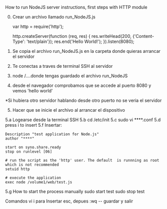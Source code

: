 How to run NodeJS server instructions, first steps with HTTP module

0. Crear un archivo llamado run_NodeJS.js
    
    var http = require('http');

    http.createServer(function (req, res) {
    res.writeHead(200, {'Content-Type': 'text/plain'});
    res.end('Hello World!');
    }).listen(8080);
    
1. Se copia el archivo run_NodeJS.js en la carpeta donde quieras arrancar el servidor

2. Te conectas a traves de terminal SSH al servidor 

3. node /....donde tengas guardado el archivo run_NodeJS

4. desde el navegador comprobamos que se accede al puerto 8080 y vemos 'hello world'

*Si hubiera otro servidor hablando desde otro puerto no se veria el servidor

5. Hacer que se inicie el archivo al arrancar el dispositivo

5.a Logearse desde la terminal SSH
5.b cd /etc/init
5.c sudo vi ****.conf
5.d press i to insert
5.f Insertar:

    Description "test application for Node.js"
    author "****"

    start on syno.share.ready
    stop on runlevel [06]

    # run the script as the 'http' user. The default  is runnning as root which is not recommended
    setuid http

    # execute the application
    exec node /volume1/web/test.js

5.g How to start the process manually
    sudo start test
    sudo stop test


Comandos vi
    i para Insertar
    esc, depues :wq -- guardar y salir

